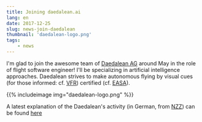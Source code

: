 ```yaml
---
title: Joining daedalean.ai
lang: en
date: 2017-12-25
slug: news-join-daedalean
thumbnail: 'daedalean-logo.png'
tags:
    - news
---
```


I'm glad to join the awesome team of
<a href="http://daedalean.ai">Daedalean AG</a> around May in
the role of flight software engineer! I'll be specializing in
artificial intelligence approaches. Daedalean strives to make
autonomous flying by visual cues (for those informed: cf.
<a href="https://en.wikipedia.org/wiki/Visual_flight_rules">VFR</a>) certified
(cf. <a href="https://en.wikipedia.org/wiki/European_Aviation_Safety_Agency">EASA</a>).

<!--more-->

{{% includeimage img="daedalean-logo.png" %}}

A latest explanation of the Daedalean's activity (in German, from
[NZZ](https://www.nzz.ch)) can be found
[here](https://www.nzz.ch/zuerich/drohnentechnologie-aus-der-schweiz-zuerich-hauptstadt-der-roboter-ld.146765)
